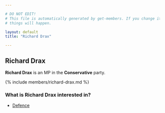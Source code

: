```yaml
---

# DO NOT EDIT!
# This file is automatically generated by get-members. If you change it, bad
# things will happen.

layout: default
title: "Richard Drax"

---
```


## Richard Drax

**Richard Drax** is an MP in the **Conservative** party.

{% include members/richard-drax.md %}

### What is Richard Drax interested in?


* [Defence](/interests/defence.html)
